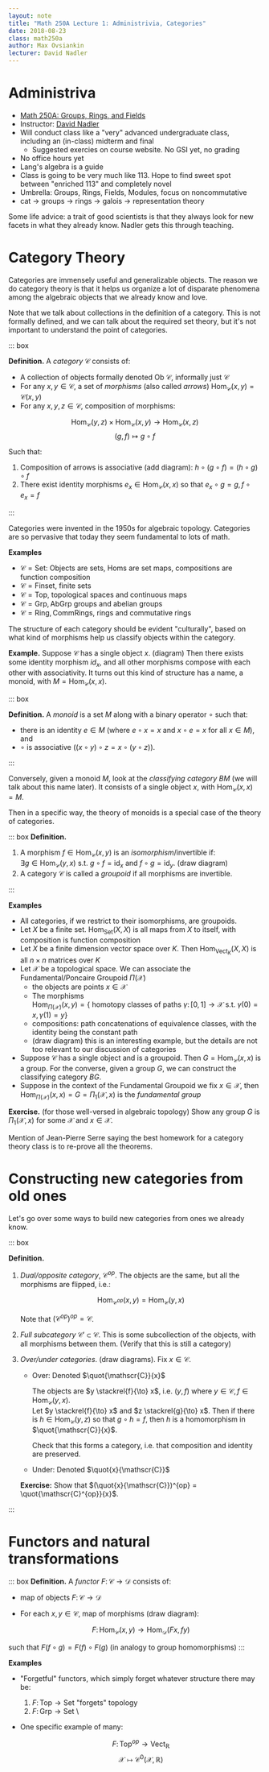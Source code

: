 ```yaml
---
layout: note
title: "Math 250A Lecture 1: Administrivia, Categories"
date: 2018-08-23
class: math250a
author: Max Ovsiankin
lecturer: David Nadler
---
```


# Administriva
- [Math 250A: Groups, Rings, and Fields](https://math.berkeley.edu/~nadler/250afall2018)
- Instructor: [David Nadler](https://math.berkeley.edu/~nadler/)
- Will conduct class like a "very" advanced undergraduate class, including an (in-class) midterm and final
    - Suggested exercies on course website. No GSI yet, no grading
- No office hours yet
- Lang's algebra is a guide
- Class is going to be very much like 113. Hope to find sweet spot between "enriched 113" and completely novel
- Umbrella: Groups, Rings, Fields, Modules, focus on noncommutative
- cat $\to$ groups $\to$ rings $\to$ galois $\to$ representation theory

Some life advice: a trait of good scientists is that they always look for new facets in what they already know.
Nadler gets this through teaching.

# Category Theory

Categories are immensely useful and generalizable objects.
The reason we do category theory is that it helps us organize a lot of disparate phenomena among the algebraic objects
that we already know and love.

Note that we talk about collections in the definition of a category. This is not formally defined, and we can talk about
the required set theory, but it's not important to understand the point of categories.

::: box

__Definition.__ A _category_ $\mathscr{C}$ consists of:

- A collection of objects formally denoted $\text{Ob} \ \mathscr{C}$, informally just $\mathscr{C}$
- For any $x, y \in \mathscr{C}$, a set of _morphisms_ (also called _arrows_) $\text{Hom}_\mathscr{C}(x, y) = \mathscr{C}(x, y)$
- For any $x, y, z \in \mathscr{C}$, composition of morphisms:

$$\text{Hom}_\mathscr{C}(y, z) \times \text{Hom}_\mathscr{C}(x, y) \to \text{Hom}_\mathscr{C}(x, z)$$
$$ (g, f) \mapsto g \circ f$$

Such that:

1. Composition of arrows is associative (add diagram): $h \circ (g \circ f) = (h \circ g) \circ f$
2. There exist identity morphisms $e_x \in \text{Hom}_\mathscr{C}(x, x)$ so that $e_x \circ g = g, f \circ e_x = f$

:::

Categories were invented in the 1950s for algebraic topology. Categories are so pervasive that today they seem fundamental to lots of math.

__Examples__

- $\mathscr{C} = \text{Set}$: Objects are sets, Homs are set maps, compositions are function composition
- $\mathscr{C} = \text{Finset}$, finite sets
- $\mathscr{C} = \text{Top}$, topological spaces and continuous maps
- $\mathscr{C} = \text{Grp}, \text{AbGrp}$ groups and abelian groups
- $\mathscr{C} = \text{Ring}, \text{CommRings}$, rings and commutative rings

The structure of each category should be evident "culturally", based on what kind of morphisms help us classify
objects within the category.

__Example.__ Suppose $\mathscr{C}$ has a single object $x$. (diagram)
Then there exists some identity morphism $id_x$, and all other morphisms compose with each other with associativity.
It turns out this kind of structure has a name, a monoid, with $M = \text{Hom}_\mathscr{C}(x, x)$.

::: box

__Definition.__ A _monoid_ is a set $M$ along with a binary operator $\circ$ such that:

- there is an identity $e \in M$ (where $e \circ x = x$ and $x \circ e = x$ for all $x \in M$), and
- $\circ$ is associative ($(x \circ y) \circ z = x \circ (y \circ z)$).

:::

Conversely, given a monoid $M$, look at the _classifying category_ $BM$ (we will talk about this name later).
It consists of a single object $x$, with $\text{Hom}_\mathscr{C}(x, x) = M$.

Then in a specific way, the theory of monoids is a special case of the theory of categories.

::: box
__Definition.__

1. A morphism $f \in \text{Hom}_\mathscr{C}(x, y)$ is an _isomorphism_/invertible if:\
    $\exists g \in \text{Hom}_\mathscr{C}(y, x)$ s.t. $g \circ f = \text{id}_x$ and $f \circ g = \text{id}_y$.
    (draw diagram)
2. A category $\mathscr{C}$ is called a _groupoid_ if all morphisms are invertible.

:::

__Examples__

- All categories, if we restrict to their isomorphisms, are groupoids.
- Let $X$ be a finite set. $\text{Hom}_\text{Set}(X, X)$ is all maps from $X$ to itself, with composition is function composition
- Let $X$ be a finite dimension vector space over $K$. Then $\text{Hom}_{\text{Vect}_K}(X, X)$ is all $n \times n$ matrices over $K$
- Let $\mathscr{X}$ be a topological space. We can associate the Fundamental/Poncaire Groupoid $\Pi(\mathscr{X})$
    - the objects are points $x \in \mathscr{X}$
    - The morphisms\
    $\text{Hom}_{\Pi(\mathscr{X})}(x, y) = \{ \text{ homotopy classes of paths } \gamma \colon [0, 1] \to \mathscr{X} \text{ s.t. } \gamma(0) = x, \gamma(1) = y \}$
    - compositions: path concatenations of equivalence classes, with the identity being the constant path
    - (draw diagram) this is an interesting example, but the details are not too relevant to our discussion of categories
- Suppose $\mathscr{C}$ has a single object and is a groupoid. Then $G = \text{Hom}_\mathscr{C}(x, x)$ is a group.
For the converse, given a group $G$, we can construct the classifying category $BG$.
- Suppose in the context of the Fundamental Groupoid we fix $x \in \mathscr{X}$, then $\text{Hom}_{\Pi(\mathscr{X})}(x, x) = G = \Pi_1(\mathscr{X}, x)$ is the _fundamental group_

__Exercise.__ (for those well-versed in algebraic topology) Show any group $G$ is $\Pi_1(\mathscr{X}, x)$ for some $\mathscr{X}$ and $x \in \mathscr{X}$.

Mention of Jean-Pierre Serre saying the best homework for a category theory class is to re-prove all the theorems.

# Constructing new categories from old ones

Let's go over some ways to build new categories from ones we already know.

::: box

__Definition.__

1. _Dual/opposite category_, $\mathscr{C}^{op}$. The objects are the same, but all the morphisms are flipped, i.e.:

    $$\text{Hom}_{\mathscr{C}^{op}}(x, y) = \text{Hom}_{\mathscr{C}}(y, x)$$

    Note that $\left(\mathscr{C}^{op}\right)^{op} = \mathscr{C}$.

2. _Full subcategory_ $\mathscr{C}' \subset \mathscr{C}$. This is some subcollection of the objects, with all morphisms between them. (Verify that this is still a category)

3. _Over/under categories_. (draw diagrams). Fix $x \in \mathscr{C}$.

    - Over: Denoted $\quot{\mathscr{C}}{x}$
    
        The objects are $y \stackrel{f}{\to} x$, i.e. $(y, f)$ where $y \in \mathscr{C}, f \in \text{Hom}_\mathscr{C}(y, x)$.\
        Let $y \stackrel{f}{\to} x$ and $z \stackrel{g}{\to} x$. Then if there is $h \in \text{Hom}_\mathscr{C}(y, z)$ so that $g \circ h = f$, then $h$ is a homomorphism in $\quot{\mathscr{C}}{x}$.

        Check that this forms a category, i.e. that composition and identity are preserved.

    - Under: Denoted $\quot{x}{\mathscr{C}}$

    __Exercise:__ Show that $(\quot{x}{\mathscr{C}})^{op} = \quot{\mathscr{C}^{op}}{x}$. 

:::

# Functors and natural transformations

::: box __Definition.__ A _functor_ $F \colon \mathscr{C} \to \mathscr{D}$ consists of:

- map of objects $F \colon \mathscr{C} \to \mathscr{D}$
- For each $x, y \in \mathscr{C}$, map of morphisms (draw diagram):

    $$ F \colon \text{Hom}_{\mathscr{C}}(x, y) \to \text{Hom}_\mathscr{D}(Fx, fy)$$

such that $F(f \circ g) = F(f) \circ F(g)$ (in analogy to group homomorphisms) :::

__Examples__

- "Forgetful" functors, which simply forget whatever structure there may be:
    1. $F \colon \text{Top} \to \text{Set}$ "forgets" topology
    2. $F \colon \text{Grp} \to \text{Set}$ \

- One specific example of many:
    
    $$ F \colon \text{Top}^{op} \to \text{Vect}_\mathbb{R}$$
    $$ \mathscr{X} \mapsto \mathscr{C}^0(\mathscr{X}, \mathbb{R}) $$